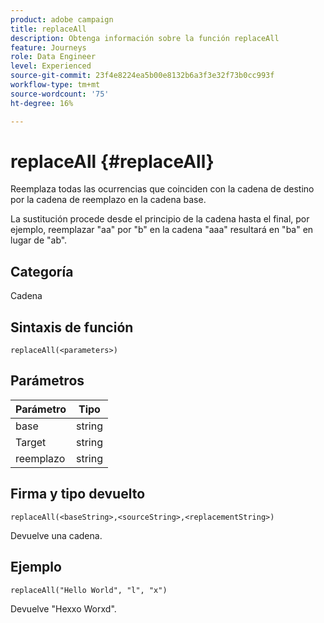 ```yaml
---
product: adobe campaign
title: replaceAll
description: Obtenga información sobre la función replaceAll
feature: Journeys
role: Data Engineer
level: Experienced
source-git-commit: 23f4e8224ea5b00e8132b6a3f3e32f73b0cc993f
workflow-type: tm+mt
source-wordcount: '75'
ht-degree: 16%

---
```


# replaceAll {#replaceAll}

Reemplaza todas las ocurrencias que coinciden con la cadena de destino por la cadena de reemplazo en la cadena base.

La sustitución procede desde el principio de la cadena hasta el final, por ejemplo, reemplazar &quot;aa&quot; por &quot;b&quot; en la cadena &quot;aaa&quot; resultará en &quot;ba&quot; en lugar de &quot;ab&quot;.

## Categoría

Cadena

## Sintaxis de función

`replaceAll(<parameters>)`

## Parámetros

| Parámetro | Tipo |
|-----------|--------------|
| base | string |
| Target | string |
| reemplazo | string |

## Firma y tipo devuelto

`replaceAll(<baseString>,<sourceString>,<replacementString>)`

Devuelve una cadena.

## Ejemplo

`replaceAll("Hello World", "l", "x")`

Devuelve &quot;Hexxo Worxd&quot;.
